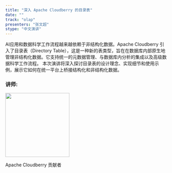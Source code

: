 ```yaml
---
title: "深入 Apache Cloudberry 的目录表"
date: ""
track: "olap"
presenters: "张文超"
stype: "中文演讲"
--- 
```


AI应用和数据科学工作流程越来越依赖于非结构化数据。Apache Cloudberry 引入了目录表（Directory Table），这是一种新的表类型，旨在在数据库内部原生地管理非结构化数据。它支持统一的元数据管理、与数据库内分析的集成以及高级数据科学工作流程。
本次演讲将深入探讨目录表的设计理念、实现细节和使用示例，展示它如何在统一平台上桥接结构化和非结构化数据。

### 讲师:

<img src="https://sessionize.com/image/a72a-400o400o1-NpCuSMPa2rdsNHkRxdKFpB.jpg" width="200" /><br/>

Apache Cloudberry 贡献者